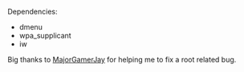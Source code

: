
Dependencies: 
* dmenu
* wpa_supplicant
* iw

Big thanks to [MajorGamerJay](https://github.com/MajorGamerJay) for helping me to fix a root related bug.
